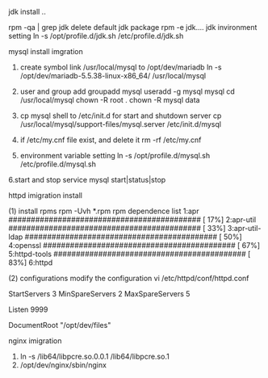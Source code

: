 
jdk install ..

rpm -qa | grep jdk
delete default jdk package
 rpm -e  jdk....
jdk invironment setting
ln -s /opt/profile.d/jdk.sh /etc/profile.d/jdk.sh


mysql install  imgration

1.  create symbol link  /usr/local/mysql to /opt/dev/mariadb
 ln -s /opt/dev/mariadb-5.5.38-linux-x86_64/ /usr/local/mysql

2. user and group add
groupadd mysql
useradd -g mysql mysql
cd  /usr/local/mysql
chown -R root .
chown -R mysql data


 3. cp  mysql  shell to /etc/init.d  for  start and shutdown server
 cp /usr/local/mysql/support-files/mysql.server /etc/init.d/mysql

4. if        /etc/my.cnf file exist, and delete it
rm -rf /etc/my.cnf

5. environment variable setting
ln -s /opt/profile.d/mysql.sh /etc/profile.d/mysql.sh

 6.start and stop
 service mysql start|status|stop


httpd imigration install

(1) install rpms
rpm -Uvh *.rpm
rpm dependence list
   1:apr                    ########################################### [ 17%]
   2:apr-util               ########################################### [ 33%]
   3:apr-util-ldap          ########################################### [ 50%]
   4:openssl                ########################################### [ 67%]
   5:httpd-tools            ########################################### [ 83%]
   6:httpd 

(2) configurations
modify the configuration 
vi /etc/httpd/conf/httpd.conf

StartServers       3
MinSpareServers    2
MaxSpareServers   5

Listen 9999

DocumentRoot "/opt/dev/files"


nginx imigration 
1.  ln -s /lib64/libpcre.so.0.0.1 /lib64/libpcre.so.1
2. /opt/dev/nginx/sbin/nginx 

